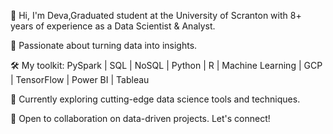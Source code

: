 👋 Hi, I'm Deva,Graduated student at the University of Scranton with 8+ years of experience as a Data Scientist & Analyst.

🚀 Passionate about turning data into insights.

🛠️ My toolkit: PySpark | SQL | NoSQL | Python | R | Machine Learning | GCP  | TensorFlow | Power BI | Tableau

🎯 Currently exploring cutting-edge data science tools and techniques.

🤝 Open to collaboration on data-driven projects. Let's connect!
